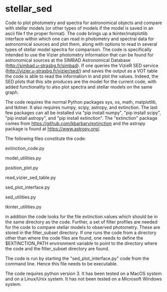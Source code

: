 # stellar_sed
Code to plot photometry and spectra for astronomical objects and compare with stellar models (or other types of models if the model is saved in an ascii file f the proper format).  The code brings up a tkinter/matplotlib interface within which one can read in photometry and spectral data for astronomical sources and plot them, along with options to read in several types of stellar model spectra for comparison.  The code is specifically intended to use the Vizier photometry information that can be found for astronomical sources at the SIMBAD Astronomical Database (http://simbad.u-strasbg.fr/simbad).  If one queries the VizieR SED service (http://vizier.u-strasbg.fr/vizier/sed/) and saves the output as a VOT table the code is able to read the information in and plot the values.  Indeed, the SED plots that this site produces are the model for the current code, with added functionality to also plot spectra and stellar models on the same graph.

The code requires the normal Python packages sys, os, math, matplotlib, and tkitner.  It also requires numpy, scipy, astropy, and extinction.  The last few packages can all be installed via "pip install numpy", "pip install scipy", "pip install astropy", and "pip install extinction".  The "extinction" package comes from https://github.com/kbarbary/extinction and the astropy package is found at https://www.astropy.org/.

The following files constitute the code:

extinction_code.py

model_utilities.py


position_plot.py

read_vizier_sed_table.py

sed_plot_interface.py

sed_utilities.py

tkinter_utilities.py

in addition the code looks for the file extinction.values which should be in the same directory as the code.  Further, a set of filter profiles are needed for the code to compare stellar models to observed photometry.  These are stored in the filter_subset directory.  If one runs the code from a directory other than where the code files are found, one needs to define the $EXTINCTION_PATH environment variable to point to the directory where the code and the filter_subset directory are found.

The code is run by starting the "sed_plot_interface.py" code from the command line.  Hence this file needs to be executable.  

The code requires python version 3.  It has been tested on a MacOS system and on a Linux/Unix system.  It has not been tested on a Microsoft Windows system.
